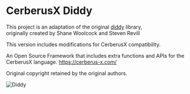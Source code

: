 # CerberusX Diddy

This project is an adaptation of the original [diddy](https://github.com/swoolcock/diddy) library,  
originally created by Shane Woolcock and Steven Revill

This version includes modifications for CerberusX compatibility. 

An Open Source Framework that includes extra functions and APIs for the CerberusX language. 
https://cerberus-x.com/

Original copyright retained by the original authors.

![Diddy](https://raw.githubusercontent.com/swoolcock/diddy/master/images/diddy128.png)

